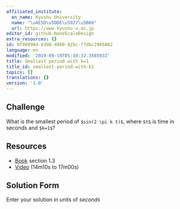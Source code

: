 ```yaml
---
affiliated_institute:
  en_name: Kyushu University
  name: "\u4E5D\u5DDE\u5927\u5B66"
  url: https://www.kyushu-u.ac.jp
editor_id: github.NanoScaleDesign
extra_resources: {}
id: 0f089984-8398-4960-92bc-f7dbc2945882
language: en
modified: '2019-09-19T05:38:32.358593Z'
title: Smallest period with k=1
title_id: smallest-period-with-k1
topics: []
translations: {}
version: '1.0'
---
```


## Challenge
What is the smallest period of `$sin(2 \pi k t)$`, where `$t$` is time in seconds and `$k=1$`?

## Resources

- [Book](https://see.stanford.edu/materials/lsoftaee261/book-fall-07.pdf) section 1.3 
- [Video](https://youtu.be/1rqJl7Rs6ps?t=14m10s) (14m10s to 17m00s)


## Solution Form
Enter your solution in units of *seconds*
